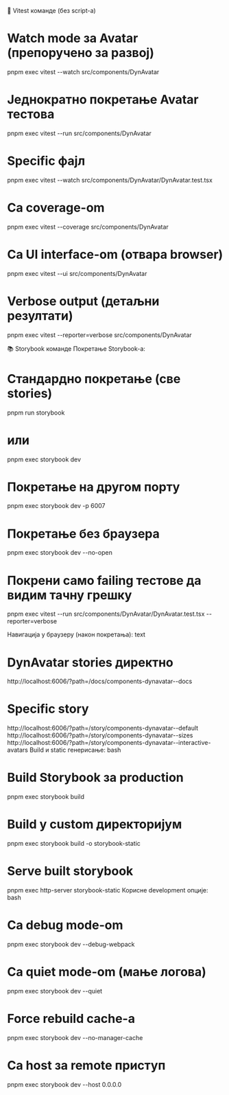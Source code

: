 🧪 Vitest команде (без script-a)

# Watch mode за Avatar (препоручено за развој)
pnpm exec vitest --watch src/components/DynAvatar

# Једнократно покретање Avatar тестова
pnpm exec vitest --run src/components/DynAvatar

# Specific фајл
pnpm exec vitest --watch src/components/DynAvatar/DynAvatar.test.tsx

# Са coverage-om
pnpm exec vitest --coverage src/components/DynAvatar

# Са UI interface-om (отвара browser)
pnpm exec vitest --ui src/components/DynAvatar

# Verbose output (детаљни резултати)
pnpm exec vitest --reporter=verbose src/components/DynAvatar



📚 Storybook команде
Покретање Storybook-a:


# Стандардно покретање (све stories)
pnpm run storybook
# или
pnpm exec storybook dev

# Покретање на другом порту
pnpm exec storybook dev -p 6007

# Покретање без браузера
pnpm exec storybook dev --no-open

# Покрени само failing тестове да видим тачну грешку
pnpm exec vitest --run src/components/DynAvatar/DynAvatar.test.tsx --reporter=verbose


Навигација у браузеру (након покретања):
text
# DynAvatar stories директно
http://localhost:6006/?path=/docs/components-dynavatar--docs

# Specific story
http://localhost:6006/?path=/story/components-dynavatar--default
http://localhost:6006/?path=/story/components-dynavatar--sizes
http://localhost:6006/?path=/story/components-dynavatar--interactive-avatars
Build и static генерисање:
bash
# Build Storybook за production
pnpm exec storybook build

# Build у custom директоријум
pnpm exec storybook build -o storybook-static

# Serve built storybook
pnpm exec http-server storybook-static
Корисне development опције:
bash
# Са debug mode-om
pnpm exec storybook dev --debug-webpack

# Са quiet mode-om (мање логова)
pnpm exec storybook dev --quiet

# Force rebuild cache-a
pnpm exec storybook dev --no-manager-cache

# Са host за remote приступ
pnpm exec storybook dev --host 0.0.0.0




